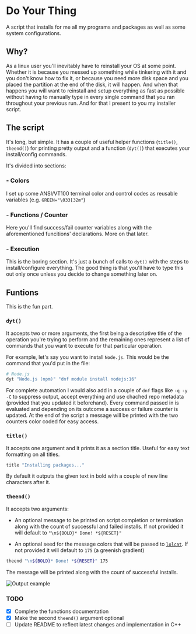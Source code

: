 # Do Your Thing

A script that installs for me all my programs and packages as well as some system configurations.

## Why?

As a linux user you'll inevitably have to reinstall your OS at some point. Whether it is because you messed up something while tinkering with it and you don't know how to fix it, or because you need more disk space and you placed the partition at the end of the disk, it will happen.
And when that happens you will want to reinstall and setup everything as fast as possible without having to manually type in every single command that you ran throughout your previous run. And for that I present to you my installer script.

## The script

It's long, but simple. It has a couple of useful helper functions (`title()`, `theend()`) for printing pretty output and a function (`dyt()`) that executes your install/config commands.

It's divided into sections:

### - Colors

   I set up some ANSI/VT100 terminal color and control codes as reusable variables (e.g. `GREEN="\033[32m"`)

### - Functions / Counter

   Here you'll find success/fail counter variables along with the aforementioned funcitions' declarations. More on that later.

### - Execution

   This is the boring section. It's just a bunch of calls to `dyt()` with the steps to install/configure everything. The good thing is that you'll have to type this out only once unless you decide to change something later on.

## Funtions

This is the fun part.

### `dyt()`

It accepts two or more arguments, the first being a descriptive title of the operation you're trying to perform and the remaining ones represent a list of commands that you want to execute for that particular operation.

For example, let's say you want to install `Node.js`. This would be the command that you'd put in the file:

```bash
# Node.js
dyt "Node.js (npm)" "dnf module install nodejs:16"
```

For complete automation I would also add in a couple of `dnf` flags like `-q -y -C` to suppress output, accept everything and use chached repo metadata (provided that you updated it beforehand).
Every command passed in is evaluated and depending on its outcome a success or failure counter is updated.
At the end of the script a message will be printed with the two counters color coded for easy access.

### `title()`

It accepts one argument and it prints it as a section title. Useful for easy text formatting on all titles.

```bash
title "Installing packages..."
```

By default it outputs the given text in bold with a couple of new line characters after it.

### `theend()`

It accepts two arguments:

- An optional message to be printed on script completion or termination along with the count of successful and failed installs. If not provided it will default to `"\n${BOLD}* Done! *${RESET}"`

- An optional seed for the message colors that will be passed to [`lolcat`](https://github.com/busyloop/lolcat). If not provided it will default to `175` (a greenish gradient)

```bash
theend "\n${BOLD}* Done! *${RESET}" 175
```

The message will be printed along with the count of successful installs.

![Output example](https://user-images.githubusercontent.com/49202538/173410425-15afdacc-4c1a-42ce-abdc-86bfe83b8f81.png)

### TODO

- [x] Complete the functions documentation
- [x] Make the second `theend()` argument optional
- [ ] Update README to reflect latest changes and implementation in C++
